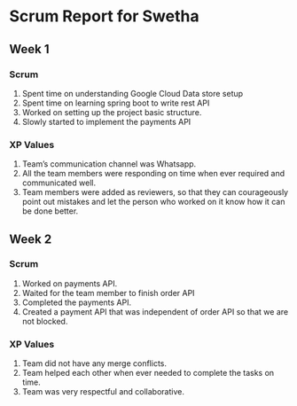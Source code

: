 # **Scrum Report for Swetha**

## **Week 1**
### Scrum

1. Spent time on understanding Google Cloud Data store setup
2. Spent time on learning spring boot to write rest API
3. Worked on setting up the project basic structure.
4. Slowly started to implement the payments API

### XP Values
1. Team’s communication channel was Whatsapp.
2. All the team members were responding on time when ever required and communicated well.
3. Team members were added as reviewers, so that they can courageously point out mistakes and let the person who worked on it know how it can be done better.

## **Week 2**

### Scrum
1. Worked on payments API.
2. Waited for the team member to finish order API 
3. Completed the payments API.
4. Created a payment API that was independent of order API so that we are not blocked.
### XP Values
1. Team did not have any merge conflicts.
2. Team helped each other when ever needed to complete the tasks on time.
3. Team was very respectful and collaborative.
